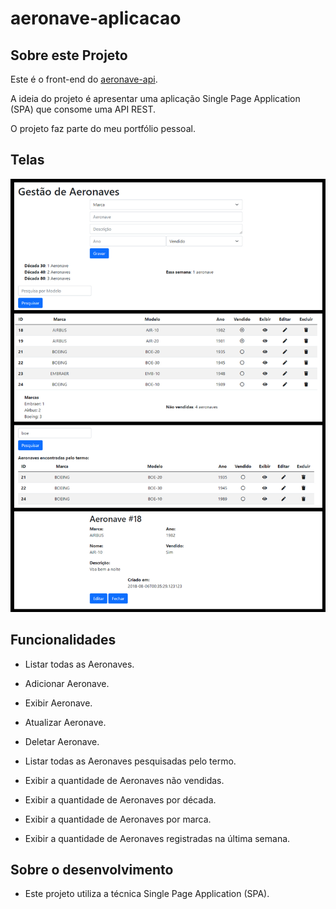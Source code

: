 # aeronave-aplicacao

## Sobre este Projeto
Este é o front-end do [aeronave-api](https://github.com/filiperdt/aeronave-api).

A ideia do projeto é apresentar uma aplicação Single Page Application (SPA) que consome uma API REST.

O projeto faz parte do meu portfólio pessoal.

## Telas
![Preview-Screens](https://github.com/filiperdt/aeronave-aplicacao/blob/master/prints_aeronave.jpg)

## Funcionalidades
- Listar todas as Aeronaves.

- Adicionar Aeronave.

- Exibir Aeronave.

- Atualizar Aeronave.

- Deletar Aeronave.

- Listar todas as Aeronaves pesquisadas pelo termo.

- Exibir a quantidade de Aeronaves não vendidas.

- Exibir a quantidade de Aeronaves por década.

- Exibir a quantidade de Aeronaves por marca.

- Exibir a quantidade de Aeronaves registradas na última semana.

## Sobre o desenvolvimento

- Este projeto utiliza a técnica Single Page Application (SPA).
